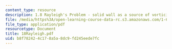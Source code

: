 ```yaml
---
content_type: resource
description: 1.8 Rayleigh's Problem - solid wall as a source of vorticity
file: /media/https%3A/open-learning-course-data-rc.s3.amazonaws.com/1-63-advanced-fluid-dynamics-of-the-environment-fall-2002/b8f782424c178a5a8dc9fd245eede7fc_18Rayleigh.pdf
file_type: application/pdf
resourcetype: Document
title: 18Rayleigh.pdf
uid: b8f78242-4c17-8a5a-8dc9-fd245eede7fc
---
```

